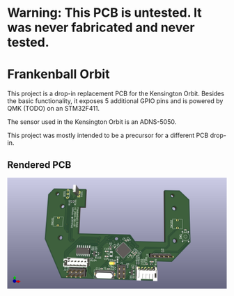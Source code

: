 # Warning: This PCB is untested. It was never fabricated and never tested.

# Frankenball Orbit

This project is a drop-in replacement PCB for the Kensington Orbit.
Besides the basic functionality, it exposes 5 additional GPIO pins and is 
powered by QMK (TODO) on an STM32F411.

The sensor used in the Kensington Orbit is an ADNS-5050.

This project was mostly intended to be a precursor for a different PCB drop-in.

## Rendered PCB

![Rendered PCB](./frankenball.png "Rendered PCB")
